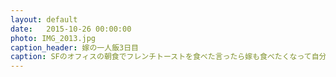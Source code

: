 ```yaml
---
layout: default
date:   2015-10-26 00:00:00
photo: IMG_2013.jpg
caption_header: 嫁の一人飯3日目
caption: SFのオフィスの朝食でフレンチトーストを食べた言ったら嫁も食べたくなって自分で作ったらしい。
---
```


